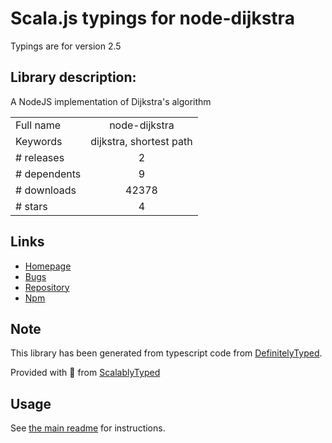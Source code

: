 
# Scala.js typings for node-dijkstra

Typings are for version 2.5

## Library description:
A NodeJS implementation of Dijkstra's algorithm

|                    |                 |
| ------------------ | :-------------: |
| Full name          | node-dijkstra |
| Keywords           | dijkstra, shortest path |
| # releases         | 2 |
| # dependents       | 9 |
| # downloads        | 42378 |
| # stars            | 4 |

## Links
- [Homepage](https://github.com/albertorestifo/node-dijkstra#readme)
- [Bugs](https://github.com/albertorestifo/node-dijkstra/issues)
- [Repository](https://github.com/albertorestifo/node-dijkstra)
- [Npm](https://www.npmjs.com/package/node-dijkstra)
    


## Note
This library has been generated from typescript code from [DefinitelyTyped](https://definitelytyped.org).

Provided with :purple_heart: from [ScalablyTyped](https://github.com/oyvindberg/ScalablyTyped)

## Usage
See [the main readme](../../readme.md) for instructions.


